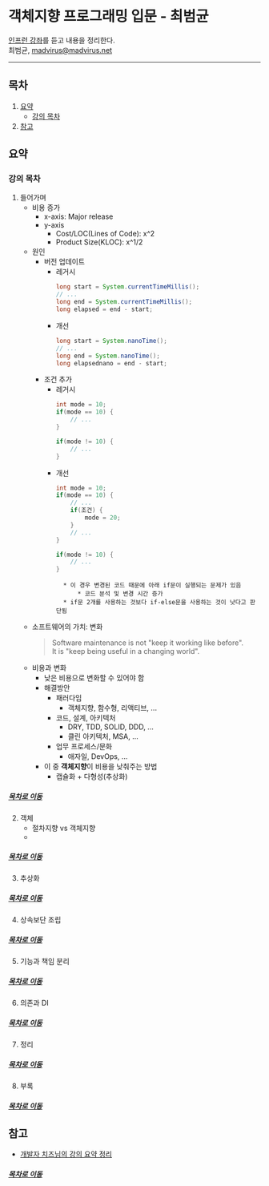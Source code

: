 객체지향 프로그래밍 입문 - 최범균
=====
[인프런 강좌](https://www.inflearn.com/course/%EA%B0%9D%EC%B2%B4-%EC%A7%80%ED%96%A5-%ED%94%84%EB%A1%9C%EA%B7%B8%EB%9E%98%EB%B0%8D-%EC%9E%85%EB%AC%B8/)를 듣고 내용을 정리한다.  
최범균, madvirus@madvirus.net
- - -
## 목차
1. [요약](#요약)
	* [강의 목차](#강의-목차)
2. [참고](#참고)

## 요약

### 강의 목차
1. 들어가며
	* 비용 증가
		* x-axis: Major release
		* y-axis
			* Cost/LOC(Lines of Code): x^2
			* Product Size(KLOC): x^1/2
	* 원인
		* 버전 업데이트
			* 레거시  
				```java
				long start = System.currentTimeMillis();
				// ...
				long end = System.currentTimeMillis();
				long elapsed = end - start;
				```
			* 개선  
				```java
				long start = System.nanoTime();
				// ...
				long end = System.nanoTime();
				long elapsednano = end - start;
				```
		* 조건 추가
			* 레거시  
				```java
				int mode = 10;
				if(mode == 10) {
					// ...
				}
				
				if(mode != 10) {
					// ...
				}
				```
			* 개선  
				```java
				int mode = 10;
				if(mode == 10) {
					// ...
					if(조건) {
						mode = 20;
					}
					// ...
				}
				
				if(mode != 10) {
					// ...
				}
				```
					* 이 경우 변경된 코드 때문에 아래 if문이 실행되는 문제가 있음
						* 코드 분석 및 변경 시간 증가
					* if문 2개를 사용하는 것보다 if-else문을 사용하는 것이 낫다고 판단됨
	* 소프트웨어의 가치: 변화  
		> Software maintenance is not "keep it working like before".  
		> It is "keep being useful in a changing world".
	* 비용과 변화
		* 낮은 비용으로 변화할 수 있어야 함
		* 해결방안
			* 패러다임
				* 객체지향, 함수형, 리액티브, ...
			* 코드, 설계, 아키텍처
				* DRY, TDD, SOLID, DDD, ...
				* 클린 아키텍처, MSA, ...
			* 업무 프로세스/문화
				* 애자일, DevOps, ...
		* 이 중 **객체지향**이 비용을 낮춰주는 방법
			* 캡슐화 + 다형성(추상화)
					
##### [목차로 이동](#목차)
		
2. 객체
	* 절차지향 vs 객체지향
	* 

##### [목차로 이동](#목차)

3. 추상화

##### [목차로 이동](#목차)

4. 상속보단 조립

##### [목차로 이동](#목차)

5. 기능과 책임 분리

##### [목차로 이동](#목차)

6. 의존과 DI

##### [목차로 이동](#목차)

7. 정리

##### [목차로 이동](#목차)

8. 부록

##### [목차로 이동](#목차)

## 참고
* [개발자 치즈님의 강의 요약 정리](https://github.com/cheese10yun/TIL/blob/master/OOP/%EA%B0%9D%EC%B2%B4-%EC%A7%80%ED%96%A5-%ED%94%84%EB%A1%9C%EA%B7%B8%EB%9E%98%EB%B0%8D-%EC%9E%85%EB%AC%B8.md)

##### [목차로 이동](#목차)